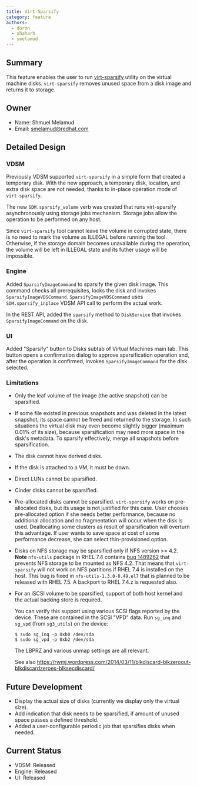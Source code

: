 ```yaml
---
title: Virt-Sparsify
category: feature
authors:
  - doron
  - shaharh
  - smelamud
---
```



## Summary
This feature enables the user to run [virt-sparsify](http://libguestfs.org/virt-sparsify.1.html) utility on the virtual machine disks. `virt-sparsify` removes unused space from a disk image and returns it to storage.

## Owner
* Name: Shmuel Melamud
* Email: smelamud@redhat.com

## Detailed Design
### VDSM

Previously VDSM supported `virt-sparsify` in a simple form that created a temporary disk. With the new approach, a temporary disk, location, and extra disk space are not needed, thanks to in-place operation mode of `virt-sparsify`.

The new `SDM.sparsify_volume` verb was created that runs virt-sparsify asynchronously using storage jobs mechanism. Storage jobs allow the operation to be performed on any host.

Since `virt-sparsify` tool cannot leave the volume in corrupted state, there is no need to mark the volume as ILLEGAL before running the tool. Otherwise, if the storage domain becomes unavailable during the operation, the volume will be left in ILLEGAL state and its futher usage will be impossible.

### Engine
Added `SparsifyImageCommand` to sparsify the given disk image. This command checks all prerequisites, locks the disk and invokes `SparsifyImageVDSCommand`. `SparsifyImageVDSCommand` uses `SDM.sparsify_inplace` VDSM API call to perform the actual work.

In the REST API, added the `sparsify` method to `DiskService` that invokes `SparsifyImageCommand` on the disk.

### UI
Added "Sparsify" button to Disks subtab of Virtual Machines main tab. This button opens a confirmation dialog to approve sparsification operation and, after the operation is confirmed, invokes `SparsifyImageCommand` for the disk selected.

### Limitations
* Only the leaf volume of the image (the active snapshot) can be sparsified.
* If some file existed in previous snapshots and was deleted in the latest snapshot, its space cannot be freed and returned to the storage. In such situations the virtual disk may even become slightly bigger (maximum 0.01% of its size), because sparsification may need more space in the disk's metadata. To sparsify effectively, merge all snapshots before sparsification.
* The disk cannot have derived disks.
* If the disk is attached to a VM, it must be down.
* Direct LUNs cannot be sparsified.
* Cinder disks cannot be sparsified.
* Pre-allocated disks cannot be sparsified. `virt-sparsify` works on pre-allocated disks, but its usage is not justified for this case. User chooses pre-allocated option if she needs better performance, because no additional allocation and no fragmentation will occur when the disk is used. Deallocating some clusters as result of sparsification will overturn this advantage. If user wants to save space at cost of some performance decrease, she can select thin-provisioned option.
* Disks on NFS storage may be sparsified only if NFS version >= 4.2. **Note** `nfs-utils` package in RHEL 7.4 contains [bug 1489262](https://bugzilla.redhat.com/show_bug.cgi?id=1489262) that prevents NFS storage to be mounted as NFS 4.2. That means that `virt-sparsify` will not work on NFS partitions if RHEL 7.4 is installed on the host. This bug is fixed in `nfs-utils-1.3.0-0.49.el7` that is planned to be released with RHEL 7.5. A backport to RHEL 7.4.z is requested also.
* For an iSCSI volume to be sparsified, support of both host kernel and the actual backing store is required.

   You can verify this support using various SCSI flags reported by the device. These are contained in the SCSI "VPD" data. Run `sg_inq` and `sg_vpd` (from `sg3_utils`) on the device:

   ```
   $ sudo sg_inq -p 0xb0 /dev/sda
   $ sudo sg_vpd -p 0xb2 /dev/sda
   ```

   The LBPRZ and various unmap settings are all relevant.

   See also <https://rwmj.wordpress.com/2014/03/11/blkdiscard-blkzeroout-blkdiscardzeroes-blksecdiscard/>

## Future Development
* Display the actual size of disks (currently we display only the virtual size).
* Add indication that disk needs to be sparsified, if amount of unused space passes a defined threshold.
* Added a user-configurable periodic job that sparsifies disks when needed.

## Current Status
* VDSM: Released
* Engine: Released
* UI: Released

